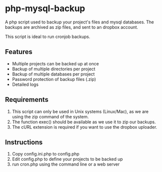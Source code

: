 php-mysql-backup
================

A php script used to backup your project's files and mysql databases. The backups are archived as zip
files, and sent to an dropbox account.

This script is ideal to run cronjob backups.

## Features

* Multiple projects can be backed up at once
* Backup of multiple directories per project
* Backup of multiple databases per project
* Password protection of backup files (.zip)
* Detailed logs

## Requirements

1. This script can only be used in Unix systems (Linux/Mac), as we are using the zip command of the system.
2. The function exec() should be available as we use it to zip our backups.
3. The cURL extension is required if you want to use the dropbox uploader.

## Instructions

1. Copy config.ini.php to config.php
2. Edit config.php to define your projects to be backed up
3. run cron.php using the command line or a web server